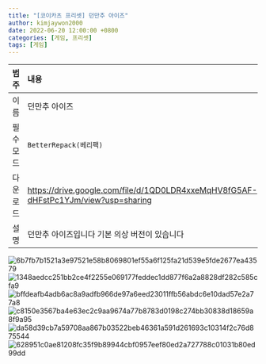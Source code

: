 ```yaml
---
title: "[코이카츠 프리셋] 던만추 아이즈"
author: kimjaywon2000
date: 2022-06-20 12:00:00 +0800
categories: [게임, 프리셋]
tags: [게임]
---
```


| 범주             | 내용            |
|:----------------|:---------------|
| 이름             | 던만추 아이즈  |
| 필수 모드         | `BetterRepack(베리팩)`       |
| 다운로드          | <https://drive.google.com/file/d/1QD0LDR4xxeMqHV8fG5AF-dHFstPc1YJm/view?usp=sharing> |
| 설명             | 던만추 아이즈입니다 기본 의상 버전이 있습니다  |

![6b7fb7b1521a3e97521e58b8069801ef55a6f125fa21d539e5fde2677ea43579](https://user-images.githubusercontent.com/76558033/174874134-bb2b68d7-29e3-47ea-9582-00c31cf15dde.png)
![1348aedcc251bb2ce4f2255e069177feddec1dd877f6a2a8828df282c585cfa9](https://user-images.githubusercontent.com/76558033/174874142-589357dd-84e0-4559-9ee2-2651ac749858.png)
![bffdeafb4adb6ac8a9adfb966de97a6eed23011ffb56abdc6e10dad57e2a77a8](https://user-images.githubusercontent.com/76558033/174874146-caa784dd-1e9b-4984-914c-50208498781c.png)
![c8150e3567ba4e63ec2c9aa9674a77b8783d0198c274bb30838d18659a8f9a95](https://user-images.githubusercontent.com/76558033/174874148-04940ea8-d3c0-4b5e-a598-638bd4326688.png)
![da58d39cb7a59708aa867b03522beb46361a591d261693c10314f2c76d875544](https://user-images.githubusercontent.com/76558033/174874153-6db9903e-fb4e-4ac9-88ef-7df5c9e93a60.png)
![628951c0ae81208fc35f9b89944cbf0957eef80ed2a727788c01031b80ed99dd](https://user-images.githubusercontent.com/76558033/174874155-4fd93506-706b-4766-8353-2d1c7a77a497.png)

